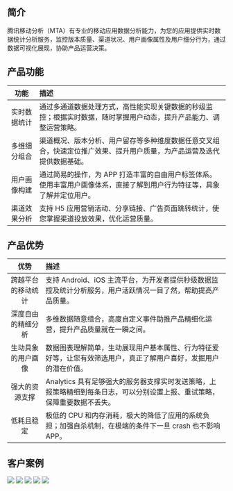 ## 简介

腾讯移动分析（MTA）有专业的移动应用数据分析能力，为您的应用提供实时数据统计分析服务，监控版本质量、渠道状况、用户画像属性及用户细分行为，通过数据可视化展现，协助产品运营决策。

## 产品功能


| 功能 | 描述 | 
| :---: | :---- |
|实时数据统计|通过多通道数据处理方式，高性能实现关键数据的秒级监控；根据实时数据，随时掌握用户动态，提升产品能力、调整运营策略。|
|多维细分组合|渠道概况、版本分析、用户留存等多种维度数据任意交叉组合，快速定位推广效果、提升用户质量，为产品运营及迭代提供数据基础。|
|用户画像构建|通过简易的操作，为 APP 打造丰富的自由用户标签体系。使用丰富用户画像体系，直接了解到用户行为特征等，具象了解并定位用户。|
|渠道效果分析|支持 H5 应用营销活动、分享链接、广告页面跳转统计，使您掌握渠道投放效果，优化运营质量。|



## 产品优势

| 优势 | 描述 | 
| :---: | :---- |
| 跨越平台的移动统计 | 支持 Android、iOS 主流平台，为开发者提供秒级数据监控及统计分析服务，用户活跃情况一目了然，帮助提高产品质量。 | 
|深度自由的精细分析|多维数据随意组合，高度自定义事件助推产品精细化运营，提升产品质量就在一瞬之间。|
|生动具象的用户画像|数据图表理解简单，生动展现用户基本属性、行为特征爱好等，让您有效筛选用户，真正了解用户喜好，发掘用户的潜在价值。|
|强大的资源支撑| Analytics 具有足够强大的服务器支撑实时发送策略，上报策略精细到每条日志，可以分别设置上报、重试策略，保障重要数据不丢失。|
|低耗且稳定|极低的 CPU 和内存消耗，极大的降低了应用的系统负担；加强自杀机制，在极端的条件下一旦 crash 也不影响 APP。|

	


## 客户案例
![](http://imgcache.tce.fsphere.cn/static/mc.qcloudimg.com/static/img/6a14b2bf4218c17216b7bd4f196f8069/image.png)
![](http://imgcache.tce.fsphere.cn/static/mc.qcloudimg.com/static/img/77445b164ca54f5af4363630f692dc28/image.png)
![](http://imgcache.tce.fsphere.cn/static/mc.qcloudimg.com/static/img/88da4e26dd49b174417a683ed5b2a136/image.png)
![](http://imgcache.tce.fsphere.cn/static/mc.qcloudimg.com/static/img/0c2f1471c2aad61d4d137bc3d483c7aa/image.png)
![](http://imgcache.tce.fsphere.cn/static/mc.qcloudimg.com/static/img/8f1fc2c54ccab9361f90cb8fa3dc0f94/image.png)



